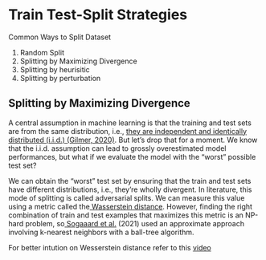 # Train Test-Split Strategies

Common Ways to Split Dataset
1. Random Split
2. Splitting by Maximizing Divergence
3. Splitting by heurisitic
4. Splitting by perturbation


## Splitting by Maximizing Divergence
A central assumption in machine learning is that the training and test sets are from the same distribution, i.e., [they are independent and identically distributed (i.i.d.) (Gilmer, 2020)](https://en.wikipedia.org/wiki/Independent_and_identically_distributed_random_variables). But let’s drop that for a moment. We know that the i.i.d. assumption can lead to grossly overestimated model performances, but what if we evaluate the model with the “worst” possible test set?

We can obtain the “worst” test set by ensuring that the train and test sets have different distributions, i.e., they’re wholly divergent. In literature, this mode of splitting is called adversarial splits. We can measure this value using a metric called the[ Wasserstein distance](https://en.wikipedia.org/wiki/Wasserstein_metric). However, finding the right combination of train and test examples that maximizes this metric is an NP-hard problem, so[ Sogaaard et al.](https://aclanthology.org/2021.eacl-main.156/) (2021) used an approximate approach involving k-nearest neighbors with a ball-tree algorithm.

For better intution on Wesserstein distance refer to this [video](https://www.youtube.com/watch?v=CDiol4LG2Ao)